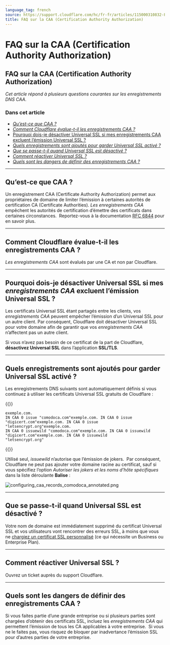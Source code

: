 ```yaml
---
language_tag: french
source: https://support.cloudflare.com/hc/fr-fr/articles/115000310832-FAQ-sur-la-CAA-Certification-Authority-Authorization-
title: FAQ sur la CAA (Certification Authority Authorization)
---
```


# FAQ sur la CAA (Certification Authority Authorization)

## FAQ sur la CAA (Certification Authority Authorization)

_Cet article répond à plusieurs questions courantes sur les enregistrements DNS CAA._

### Dans cet article

-   [_Qu’est-ce que CAA ?_](https://support.cloudflare.com/hc/fr-fr/articles/115000310832-FAQ-sur-la-CAA-Certification-Authority-Authorization-#h_83030816011543365917896)
-   _[Comment Cloudflare évalue-t-il les enregistrements CAA ?](https://support.cloudflare.com/hc/fr-fr/articles/115000310832-FAQ-sur-la-CAA-Certification-Authority-Authorization-#h_66255839481543365927385)_ 
-   [Pourquoi dois-je désactiver Universal SSL si mes enregistrements CAA excluent l’émission Universal SSL ?](https://support.cloudflare.com/hc/fr-fr/articles/115000310832-FAQ-sur-la-CAA-Certification-Authority-Authorization-#h_998474763141543365935375)
-   [_Quels enregistrements sont ajoutés pour garder Universal SSL activé ?_](https://support.cloudflare.com/hc/fr-fr/articles/115000310832-FAQ-sur-la-CAA-Certification-Authority-Authorization-#h_645975761191543365946939)
-   [_Que se passe-t-il quand Universal SSL est désactivé ?_](https://support.cloudflare.com/hc/fr-fr/articles/115000310832-FAQ-sur-la-CAA-Certification-Authority-Authorization-#h_217748692231543365960592)
-   [_Comment réactiver Universal SSL ?_](https://support.cloudflare.com/hc/fr-fr/articles/115000310832-FAQ-sur-la-CAA-Certification-Authority-Authorization-#h_322898447261543365970663)
-   _[Quels sont les dangers de définir des enregistrements CAA ?](https://support.cloudflare.com/hc/fr-fr/articles/115000310832-FAQ-sur-la-CAA-Certification-Authority-Authorization-#h_681347546281543365982388)_

___

## Qu’est-ce que CAA ?

Un enregistrement CAA (Certificate Authority Authorization) permet aux propriétaires de domaine de limiter l’émission à certaines autorités de certification CA (Certificate Authorities). _Les enregistrements CAA_ empêchent les autorités de certification d’émettre des certificats dans certaines circonstances.  Reportez-vous à la documentation [RFC 6844](https://tools.ietf.org/html/rfc6844) pour en savoir plus.

___

## Comment Cloudflare évalue-t-il les enregistrements CAA ?

_Les enregistrements CAA_ sont évalués par une CA et non par Cloudflare.

___

## Pourquoi dois-je désactiver Universal SSL si mes _enregistrements CAA_ excluent l’émission Universal SSL ?

Les certificats Universal SSL étant partagés entre les clients, vos _enregistrements CAA_ peuvent empêcher l’émission d’un Universal SSL pour un autre client. Par conséquent, Cloudflare doit désactiver Universal SSL pour votre domaine afin de garantir que vos _enregistrements CAA_ n’affectent pas un autre client.

Si vous n’avez pas besoin de ce certificat de la part de Cloudflare, **désactivez Universal SSL** dans l’application **SSL/TLS**.

___

## Quels enregistrements sont ajoutés pour garder Universal SSL activé ?

Les enregistrements DNS suivants sont automatiquement définis si vous continuez à utiliser les certificats Universal SSL gratuits de Cloudflare :


{{<raw>}}<pre class="CodeBlock CodeBlock-with-rows CodeBlock-scrolls-horizontally CodeBlock-is-light-in-light-theme CodeBlock--language-txt" language="txt"><code><span class="CodeBlock--rows"><span class="CodeBlock--rows-content"><span class="CodeBlock--row"><span class="CodeBlock--row-indicator"></span><div class="CodeBlock--row-content"><span class="CodeBlock--token-plain">exemple.com. IN CAA 0 issue &quot;comodoca.com&quot;exemple.com. IN CAA 0 issue &quot;digicert.com&quot;exemple.com. IN CAA 0 issue &quot;letsencrypt.org&quot;exemple.com. IN CAA 0 issuewild &quot;comodoca.com&quot;exemple.com. IN CAA 0 issuewild &quot;digicert.com&quot;exemple.com. IN CAA 0 issuewild &quot;letsencrypt.org&quot;</span></div></span></span></span></code></pre>{{</raw>}}

Utilisé seul, _issuewild_ n’autorise que l’émission de jokers.  Par conséquent, Cloudflare ne peut pas ajouter votre domaine racine au certificat, sauf si vous spécifiez l’option _Autoriser les jokers et les noms d’hôte spécifiques_ dans la liste déroulante **Balise** :  

![configuring_caa_records_comodoca_annotated.png](/support/static/configuring_caa_records_comodoca_annotated.png)

___

## Que se passe-t-il quand Universal SSL est désactivé ?

Votre nom de domaine est immédiatement supprimé du certificat Universal SSL et vos utilisateurs vont rencontrer des erreurs SSL, à moins que vous ne [chargiez un certificat SSL personnalisé](https://support.cloudflare.com/hc/en-us/articles/200170466-How-do-I-upload-a-custom-SSL-certificate-Business-or-Enterprise-only-) (ce qui nécessite un Business ou Enterprise Plan).

___

## Comment réactiver Universal SSL ?

Ouvrez un ticket auprès du support Cloudflare.

___

## Quels sont les dangers de définir des enregistrements CAA ?

Si vous faites partie d’une grande entreprise ou si plusieurs parties sont chargées d’obtenir des certificats SSL, incluez les _enregistrements CAA_ qui permettent l’émission de tous les CA applicables à votre entreprise.  Si vous ne le faites pas, vous risquez de bloquer par inadvertance l’émission SSL pour d’autres parties de votre entreprise.
